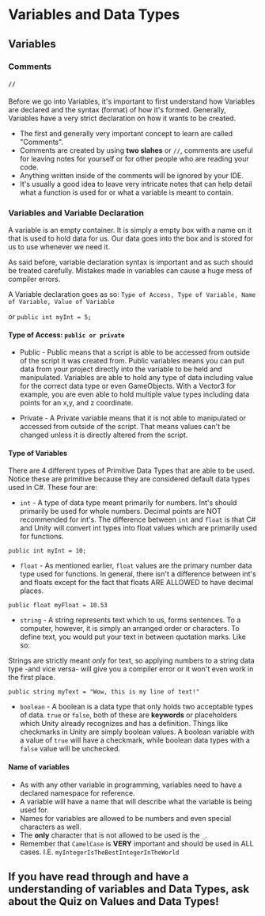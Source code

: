 # Variables and Data Types

## Variables

### Comments

#### `//`

Before we go into Variables, it's important to first understand how Variables are declared and the syntax (format) of how it's formed.  Generally, Variables have a very strict declaration on how it wants to be created.  

* The first and generally very important concept to learn are called "Comments".  
* Comments are created by using **two slahes** or `//`, comments are useful for leaving notes for yourself or for other people who are reading your code.  
* Anything written inside of the comments will be ignored by your IDE. 
* It's usually a good idea to leave very intricate notes that can help detail what a function is used for or what a variable is meant to contain.   

### Variables and Variable Declaration

A variable is an empty container.  It is simply a empty box with a name on it that is used to hold data for us.  Our data goes into the box and is stored for us to use whenever we need it.    

As said before, variable declaration syntax is important and as such should be treated carefully.  Mistakes made in variables can cause a huge mess of compiler errors.

A Variable declaration goes as so: `Type of Access, Type of Variable, Name of Variable, Value of Variable`

or `public int myInt = 5;`

#### Type of Access: `public or private` 

* Public - Public means that a script is able to be accessed from outside of the script it was created from.  Public variables means you can put data from your project directly into the variable to be held and manipulated.  Variables are able to hold any type of data including value for the correct data type or even GameObjects.  With a Vector3 for example, you are even able to hold multiple value types including data points for an x,y, and z coordinate.   

* Private - A Private variable means that it is not able to manipulated or accessed from outside of the script.  That means values can't be changed unless it is directly altered from the script.  

#### Type of Variables

There are 4 different types of Primitive Data Types that are able to be used.  Notice these are primitive because they are considered default data types used in C#.  These four are:

* `int` - A type of data type meant primarily for numbers.  Int's should primarily be used for whole numbers.  Decimal points are NOT recommended for int's. The difference between `int` and `float` is that C# and Unity will convert int types into float values which are primarily used for functions.

`public int myInt = 10;`

* `float` - As mentioned earlier, `float` values are the primary number data type used for functions.  In general, there isn't a difference between int's and floats except for the fact that floats ARE ALLOWED to have decimal places.

`public float myFloat = 10.53`

* `string` - A string represents text which to us, forms sentences. To a computer, however, it is simply an arranged order or characters.  To define text, you would put your text in between quotation marks. Like so:

Strings are strictly meant *only* for text, so applying numbers to a string data type -and vice versa- will give you a compiler error or it won't even work in the first place.  

`public string myText = "Wow, this is my line of text!"`

* `boolean` - A boolean is a data type that only holds two acceptable types of data.  `true` or `false`, both of these are **keywords** or placeholders which Unity already recognizes and has a definition.  Things like checkmarks in Unity are simply boolean values.  A boolean variable with a value of `true` will have a checkmark, while boolean data types with a `false` value will be unchecked.

#### Name of variables

* As with any other variable in programming, variables need to have a declared namespace for reference.  
* A variable will have a name that will describe what the variable is being used for.  
* Names for variables are allowed to be numbers and even special characters as well. 
* The **only** character that is not allowed to be used is the `_`.  
* Remember that `CamelCase` is **VERY** important and should be used in ALL cases.  I.E. `myIntegerIsTheBestIntegerInTheWorld`

## If you have read through and have a understanding of variables and Data Types, ask about the Quiz on Values and Data Types!
